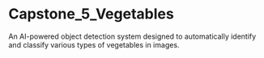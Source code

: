 # Capstone_5_Vegetables
An AI-powered object detection system designed to automatically identify and classify various types of vegetables in images. 
